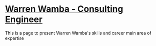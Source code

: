 # [Warren Wamba - Consulting Engineer](https://wwamba.github.io/)

This is a page to present Warren Wamba's skills and career main area of expertise
